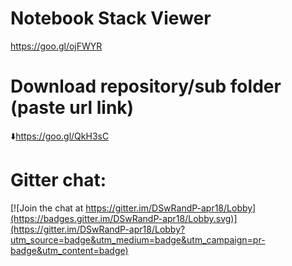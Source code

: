 # Notebook Stack Viewer  

https://goo.gl/ojFWYR

# Download repository/sub folder (paste url link)         
:arrow_down:https://goo.gl/QkH3sC

# Gitter chat:   

[![Join the chat at https://gitter.im/DSwRandP-apr18/Lobby](https://badges.gitter.im/DSwRandP-apr18/Lobby.svg)](https://gitter.im/DSwRandP-apr18/Lobby?utm_source=badge&utm_medium=badge&utm_campaign=pr-badge&utm_content=badge)
